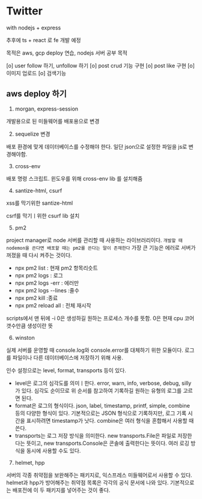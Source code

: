 # Twitter

with nodejs + express

추후에 ts + react 로 fe 개발 예정

목적은 aws, gcp deploy 연습, nodejs 서버 공부 목적

[o] user follow 하기, unfollow 하기
[o] post crud 기능 구현
[o] post like 구현
[o] 이미지 업로드
[o] 검색기능

## aws deploy 하기

1. morgan, express-session

개발용으로 된 미들웨어를 배포용으로 변경

2. sequelize 변경

배포 환경에 맞게 데이터베이스를 수정해야 한다. 일단 json으로 설정한 파일을 js로 변경해야함.

3. cross-env

배포 명령 스크립트. 윈도우를 위해 cross-env lib 를 설치해줌

4. santize-html, csurf

xss를 막기위한 santize-html

csrf를 막기ㅣ위한 csurf lib 설치

5. pm2

project manager로 node 서버를 관리할 때 사용하는 라이브러리이다. `개발할 때 nodemon을 쓴다면 배포할 때는 pm2를 쓴다는 말이 존재한다` 가장 큰 기능은 에러로 서버가 꺼졌을 때 다시 켜주는 것이다.

- npx pm2 list : 현재 pm2 항목리슷트
- npx pm2 logs : 로그
- npx pm2 logs -err : 에러만
- npx pm2 logs --lines :줄수
- npx pm2 kill :종료
- npx pm2 reload all : 전체 재시작

scripts에서 맨 뒤에 -i 0은 생성하길 원하는 프로세스 개수를 뜻함. 0은 현재 cpu 코어 갯수만큼 생성이란 뜻

6. winston

실제 서버를 운영할 때 console.log와 console.error를 대체하기 위한 모듈이다. 로그를 파일이나 다른 데이터베이스에 저장하기 위해 사용.

인수 설정으로는 level, format, transports 등이 있다.

- level은 로그의 심각도를 의미ㅣ한다. error, warn, info, verbose, debug, silly가 있다. 심각도 순이므로 위 순서를 참고하여 기록하길 원하는 유형의 로그를 고르면 된다.
- format은 로그의 형식이다. json, label, timestamp, printf, simple, combine 등의 다양한 형식이 있다. 기본적으로는 JSON 형식으로 기록하지만, 로그 기록 시간을 표시하려면 timestamp가 낫다. combine은 여러 형식을 혼합해서 사용할 때 쓴다.
- transports는 로그 저장 방식을 의미한다. new transports.File은 파일로 저장한다는 뜻이고, new transports.Console은 콘솔에 출력한다는 뜻이다. 여러 로깅 방식을 동시에 사용할 수도 있다.

7. helmet, hpp

서버의 각종 취약점을 보완해주는 패키지로, 익스프레스 미들웨어로서 사용할 수 있다. helmet과 hpp가 방어해주는 취약점 목록은 각각의 공식 문서에 나와 있다. 기본적으로는 배포전에 이 두 패키지를 넣어주는 것이 좋다.
